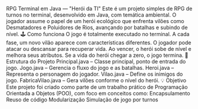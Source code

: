 RPG Terminal em Java — "Herói da TI" Este é um projeto simples de RPG de turnos no terminal, desenvolvido em Java, com temática ambiental. O jogador assume o papel de um herói ecológico que enfrenta vilões como Desmatadores e Poluidores de Rios, avançando por batalhas e subindo de nível.  🕹️ Como funciona O jogo é totalmente executado no terminal.  A cada fase, um novo vilão aparece com características diferentes.  O jogador pode atacar ou descansar para recuperar vida.  Ao vencer, o herói sobe de nível e melhora seus atributos.  Se a vida do herói chegar a zero, o jogo termina.  📂 Estrutura do Projeto Principal.java – Classe principal, ponto de entrada do jogo.  Jogo.java – Gerencia o fluxo do jogo e as batalhas.  Heroi.java – Representa o personagem do jogador.  Vilao.java – Define os inimigos do jogo.  FabricaVilao.java – Gera vilões conforme o nível do herói.  💡 Objetivo Este projeto foi criado como parte de um trabalho prático de Programação Orientada a Objetos (POO), com foco em conceitos como:  Encapsulamento  Reuso de código  Modularização  Simulação de jogo por turnos
